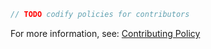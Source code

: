 ```javascript
// TODO codify policies for contributors
```

For more information, see: [Contributing Policy](./README.md#contributing-policy)
